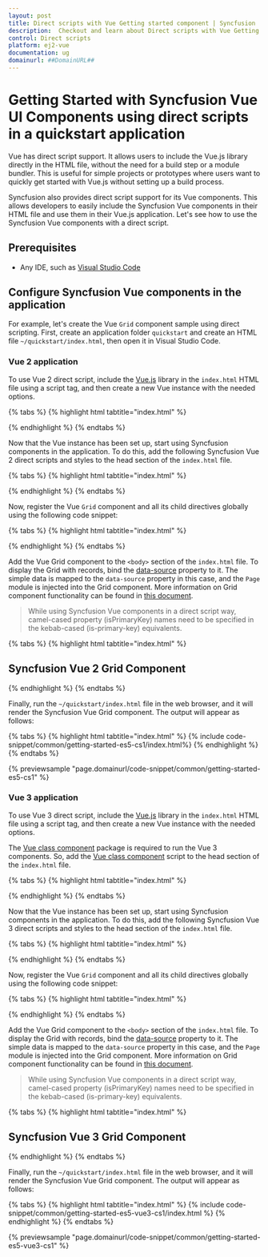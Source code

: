 ```yaml
---
layout: post
title: Direct scripts with Vue Getting started component | Syncfusion
description:  Checkout and learn about Direct scripts with Vue Getting started component of Syncfusion Essential JS 2 and more details.
control: Direct scripts 
platform: ej2-vue
documentation: ug
domainurl: ##DomainURL##
---
```


<!-- markdownlint-disable MD024 -->

# Getting Started with Syncfusion Vue UI Components using direct scripts in a quickstart application

Vue has direct script support. It allows users to include the Vue.js library directly in the HTML file, without the need for a build step or a module bundler. This is useful for simple projects or prototypes where users want to quickly get started with Vue.js without setting up a build process.

Syncfusion also provides direct script support for its Vue components. This allows developers to easily include the Syncfusion Vue components in their HTML file and use them in their Vue.js application. Let's see how to use the Syncfusion Vue components with a direct script.

## Prerequisites

* Any IDE, such as [Visual Studio Code](https://code.visualstudio.com/)

## Configure Syncfusion Vue components in the application

For example, let's create the Vue `Grid` component sample using direct scripting. First, create an application folder `quickstart` and create an HTML file `~/quickstart/index.html`, then open it in Visual Studio Code.

### Vue 2 application

To use Vue 2 direct script, include the [Vue.js](https://cdn.jsdelivr.net/npm/vue@2.7.14/dist/vue.min.js) library in the `index.html` HTML file using a script tag, and then create a new Vue instance with the needed options.

{% tabs %}
{% highlight html tabtitle="index.html" %}

<div id="app">
    <!-- Vue components goes here -->
</div>

<script src="https://cdn.jsdelivr.net/npm/vue@2.7.14/dist/vue.min.js"></script>
<script>
    new Vue({
        el: '#app',
    });
</script>

{% endhighlight %}
{% endtabs %}

Now that the Vue instance has been set up, start using Syncfusion components in the application. To do this, add the following Syncfusion Vue 2 direct scripts and styles to the head section of the `index.html` file.

{% tabs %}
{% highlight html tabtitle="index.html" %}

<link rel="stylesheet" href="https://cdn.syncfusion.com/ej2/material.css">
<script src="https://cdn.syncfusion.com/ej2/ej2-vue-es5/dist/ej2-vue.min.js"></script>

{% endhighlight %}
{% endtabs %}

Now, register the Vue `Grid` component and all its child directives globally using the following code snippet:

{% tabs %}
{% highlight html tabtitle="index.html" %}

<script>
    Vue.use(ejs.grids.GridPlugin);
</script>

{% endhighlight %}
{% endtabs %}

Add the Vue Grid component to the `<body>` section of the `index.html` file. To display the Grid with records, bind the [data-source](https://ej2.syncfusion.com/vue/documentation/api/grid/#datasource) property to it. The simple data is mapped to the `data-source` property in this case, and the `Page` module is injected into the Grid component. More information on Grid component functionality can be found in [this document](https://ej2.syncfusion.com/vue/documentation/grid/getting-started/).

> While using Syncfusion Vue components in a direct script way, camel-cased property (isPrimaryKey) names need to be specified in the kebab-cased (is-primary-key) equivalents.

{% tabs %}
{% highlight html tabtitle="index.html" %}

<body>
    <h2>Syncfusion Vue 2 Grid Component</h2>
    <div id="app">
        <ejs-grid :data-source="data" :allow-paging="true" :page-settings='pageSettings'>
            <e-columns>
                <e-column field="OrderID" header-text="Order ID" text-align="Right" :is-primary-key="true" width="100"></e-column>
                <e-column field="CustomerID" header-text="Customer ID"  width="80"></e-column>
                <e-column field="Freight" header-text="Freight" width="90"></e-column>
            </e-columns>
        </ejs-grid>
    </div>
    <script>
        Vue.use(ejs.grids.GridPlugin);
        new Vue({
            el: '#app',
            provide: {
                grid: [ejs.grids.Page]
            },
            data () {
                return {
                    data: [
                            { OrderID: 10248, CustomerID: 'VINET', Freight: 32.38 },
                            { OrderID: 10249, CustomerID: 'TOMSP', Freight: 11.61 },
                            { OrderID: 10250, CustomerID: 'HANAR', Freight: 65.83 },
                            { OrderID: 10251, CustomerID: 'VICTE', Freight: 41.34 },
                            { OrderID: 10252, CustomerID: 'SUPRD', Freight: 51.3 },
                            { OrderID: 10253, CustomerID: 'HANAR', Freight: 58.17 },
                            { OrderID: 10254, CustomerID: 'CHOPS', Freight: 22.98 },
                            { OrderID: 10255, CustomerID: 'RICSU', Freight: 148.33 },
                            { OrderID: 10256, CustomerID: 'WELLI', Freight: 13.97 }
                    ],
                    pageSettings: { pageSize: 5 }
                }
            }
        });
    </script>

</body>

{% endhighlight %}
{% endtabs %}

Finally, run the `~/quickstart/index.html` file in the web browser, and it will render the Syncfusion Vue Grid component. The output will appear as follows:

{% tabs %}
{% highlight html tabtitle="index.html" %}
{% include code-snippet/common/getting-started-es5-cs1/index.html%}
{% endhighlight %}
{% endtabs %}
        
{% previewsample "page.domainurl/code-snippet/common/getting-started-es5-cs1" %}

### Vue 3 application

To use Vue 3 direct script, include the [Vue.js](https://unpkg.com/vue@3/dist/vue.global.js) library in the `index.html` HTML file using a script tag, and then create a new Vue instance with the needed options.

The [Vue class component](https://class-component.vuejs.org) package is required to run the Vue 3 components. So, add the [Vue class component](<https://cdn.jsdelivr.net/npm/vue-class-component@8.0.0-rc.1/dist/vue-class-component.global.min.js>) script to the head section of the `index.html` file.

{% tabs %}
{% highlight html tabtitle="index.html" %}

<div id="app">
    <!-- Vue components goes here -->
</div>

<script src="https://unpkg.com/vue@3/dist/vue.global.js"></script>
<script src="https://cdn.jsdelivr.net/npm/vue-class-component@8.0.0-rc.1/dist/vue-class-component.global.min.js"></script>
<script>
    Vue.createApp({
        el: '#app',
    }).mount('#app');
</script>

{% endhighlight %}
{% endtabs %}

Now that the Vue instance has been set up, start using Syncfusion components in the application. To do this, add the following Syncfusion Vue 3 direct scripts and styles to the head section of the `index.html` file.

{% tabs %}
{% highlight html tabtitle="index.html" %}

<link rel="stylesheet" href="https://cdn.syncfusion.com/ej2/material.css">
<script src="https://cdn.syncfusion.com/ej2/ej2-vue-es5/dist/ej2-vue3.min.js"></script>

{% endhighlight %}
{% endtabs %}

Now, register the Vue `Grid` component and all its child directives globally using the following code snippet:

{% tabs %}
{% highlight html tabtitle="index.html" %}

<script>
    Vue.createApp({
        el: '#app',
        components: {
            'ejs-grid' : ejs.grids.GridComponent,
            'e-columns' : ejs.grids.ColumnsDirective,
            'e-column' : ejs.grids.ColumnDirective
        },
    }).mount('#app');
</script>

{% endhighlight %}
{% endtabs %}

Add the Vue Grid component to the `<body>` section of the `index.html` file. To display the Grid with records, bind the [data-source](https://ej2.syncfusion.com/vue/documentation/api/grid/#datasource) property to it. The simple data is mapped to the `data-source` property in this case, and the `Page` module is injected into the Grid component. More information on Grid component functionality can be found in [this document](https://ej2.syncfusion.com/vue/documentation/grid/getting-started/).

> While using Syncfusion Vue components in a direct script way, camel-cased property (isPrimaryKey) names need to be specified in the kebab-cased (is-primary-key) equivalents.

{% tabs %}
{% highlight html tabtitle="index.html" %}

<body>
    <h2>Syncfusion Vue 3 Grid Component</h2>
    <div id="app">
        <ejs-grid :data-source="data" :allow-paging="true" :page-settings='pageSettings'>
            <e-columns>
                <e-column field="OrderID" header-text="Order ID" text-align="Right" :is-primary-key="true" width="100"></e-column>
                <e-column field="CustomerID" header-text="Customer ID"  width="80"></e-column>
                <e-column field="Freight" header-text="Freight" width="90"></e-column>
            </e-columns>
        </ejs-grid>
    </div>
    <script>
        Vue.createApp({
            el: '#app',
            components: {
                'ejs-grid' : ejs.grids.GridComponent,
                'e-columns' : ejs.grids.ColumnsDirective,
                'e-column' : ejs.grids.ColumnDirective
            },
            provide: {
                grid: [ejs.grids.Page]
            },
            data () {
                return {
                    data: [
                            { OrderID: 10248, CustomerID: 'VINET', Freight: 32.38 },
                            { OrderID: 10249, CustomerID: 'TOMSP', Freight: 11.61 },
                            { OrderID: 10250, CustomerID: 'HANAR', Freight: 65.83 },
                            { OrderID: 10251, CustomerID: 'VICTE', Freight: 41.34 },
                            { OrderID: 10252, CustomerID: 'SUPRD', Freight: 51.3 },
                            { OrderID: 10253, CustomerID: 'HANAR', Freight: 58.17 },
                            { OrderID: 10254, CustomerID: 'CHOPS', Freight: 22.98 },
                            { OrderID: 10255, CustomerID: 'RICSU', Freight: 148.33 },
                            { OrderID: 10256, CustomerID: 'WELLI', Freight: 13.97 }
                    ],
                    pageSettings: { pageSize: 5 }
                }
            }
        }).mount('#app');
    </script>

</body>

{% endhighlight %}
{% endtabs %}

Finally, run the `~/quickstart/index.html` file in the web browser, and it will render the Syncfusion Vue Grid component. The output will appear as follows:

{% tabs %}
{% highlight html tabtitle="index.html" %}
{% include code-snippet/common/getting-started-es5-vue3-cs1/index.html %}
{% endhighlight %}
{% endtabs %}
        
{% previewsample "page.domainurl/code-snippet/common/getting-started-es5-vue3-cs1" %}